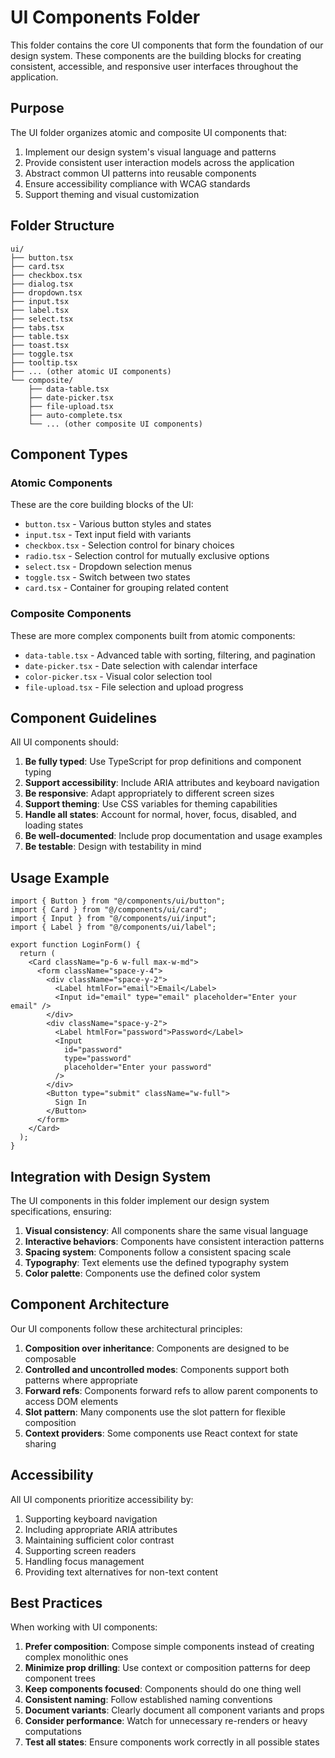 # UI Components Folder

This folder contains the core UI components that form the foundation of our design system. These components are the building blocks for creating consistent, accessible, and responsive user interfaces throughout the application.

## Purpose

The UI folder organizes atomic and composite UI components that:

1. Implement our design system's visual language and patterns
2. Provide consistent user interaction models across the application
3. Abstract common UI patterns into reusable components
4. Ensure accessibility compliance with WCAG standards
5. Support theming and visual customization

## Folder Structure

```
ui/
├── button.tsx
├── card.tsx
├── checkbox.tsx
├── dialog.tsx
├── dropdown.tsx
├── input.tsx
├── label.tsx
├── select.tsx
├── tabs.tsx
├── table.tsx
├── toast.tsx
├── toggle.tsx
├── tooltip.tsx
├── ... (other atomic UI components)
└── composite/
    ├── data-table.tsx
    ├── date-picker.tsx
    ├── file-upload.tsx
    ├── auto-complete.tsx
    └── ... (other composite UI components)
```

## Component Types

### Atomic Components

These are the core building blocks of the UI:

- `button.tsx` - Various button styles and states
- `input.tsx` - Text input field with variants
- `checkbox.tsx` - Selection control for binary choices
- `radio.tsx` - Selection control for mutually exclusive options
- `select.tsx` - Dropdown selection menus
- `toggle.tsx` - Switch between two states
- `card.tsx` - Container for grouping related content

### Composite Components

These are more complex components built from atomic components:

- `data-table.tsx` - Advanced table with sorting, filtering, and pagination
- `date-picker.tsx` - Date selection with calendar interface
- `color-picker.tsx` - Visual color selection tool
- `file-upload.tsx` - File selection and upload progress

## Component Guidelines

All UI components should:

1. **Be fully typed**: Use TypeScript for prop definitions and component typing
2. **Support accessibility**: Include ARIA attributes and keyboard navigation
3. **Be responsive**: Adapt appropriately to different screen sizes
4. **Support theming**: Use CSS variables for theming capabilities
5. **Handle all states**: Account for normal, hover, focus, disabled, and loading states
6. **Be well-documented**: Include prop documentation and usage examples
7. **Be testable**: Design with testability in mind

## Usage Example

```tsx
import { Button } from "@/components/ui/button";
import { Card } from "@/components/ui/card";
import { Input } from "@/components/ui/input";
import { Label } from "@/components/ui/label";

export function LoginForm() {
  return (
    <Card className="p-6 w-full max-w-md">
      <form className="space-y-4">
        <div className="space-y-2">
          <Label htmlFor="email">Email</Label>
          <Input id="email" type="email" placeholder="Enter your email" />
        </div>
        <div className="space-y-2">
          <Label htmlFor="password">Password</Label>
          <Input
            id="password"
            type="password"
            placeholder="Enter your password"
          />
        </div>
        <Button type="submit" className="w-full">
          Sign In
        </Button>
      </form>
    </Card>
  );
}
```

## Integration with Design System

The UI components in this folder implement our design system specifications, ensuring:

1. **Visual consistency**: All components share the same visual language
2. **Interactive behaviors**: Components have consistent interaction patterns
3. **Spacing system**: Components follow a consistent spacing scale
4. **Typography**: Text elements use the defined typography system
5. **Color palette**: Components use the defined color system

## Component Architecture

Our UI components follow these architectural principles:

1. **Composition over inheritance**: Components are designed to be composable
2. **Controlled and uncontrolled modes**: Components support both patterns where appropriate
3. **Forward refs**: Components forward refs to allow parent components to access DOM elements
4. **Slot pattern**: Many components use the slot pattern for flexible composition
5. **Context providers**: Some components use React context for state sharing

## Accessibility

All UI components prioritize accessibility by:

1. Supporting keyboard navigation
2. Including appropriate ARIA attributes
3. Maintaining sufficient color contrast
4. Supporting screen readers
5. Handling focus management
6. Providing text alternatives for non-text content

## Best Practices

When working with UI components:

1. **Prefer composition**: Compose simple components instead of creating complex monolithic ones
2. **Minimize prop drilling**: Use context or composition patterns for deep component trees
3. **Keep components focused**: Components should do one thing well
4. **Consistent naming**: Follow established naming conventions
5. **Document variants**: Clearly document all component variants and props
6. **Consider performance**: Watch for unnecessary re-renders or heavy computations
7. **Test all states**: Ensure components work correctly in all possible states
